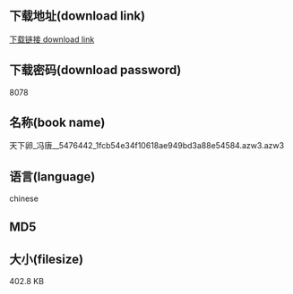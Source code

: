 ## 下载地址(download link)
[下载链接 download link](https://tutu365.netlify.app/?s=%E5%A4%A9%E4%B8%8B%E5%8D%B5_%E5%86%AF%E5%94%90__5476442_1fcb54e34f10618ae949bd3a88e54584.azw3)

## 下载密码(download password)
8078

## 名称(book name)
天下卵_冯唐__5476442_1fcb54e34f10618ae949bd3a88e54584.azw3.azw3

## 语言(language)
chinese

## MD5


## 大小(filesize)
402.8 KB
